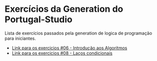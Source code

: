 # Exercícios da Generation do Portugal-Studio

Lista de exercícios passados pela generation de logica de programação para iniciantes.
* [Link para os exercicios #06 - Introdução aos Algoritmos](https://drive.google.com/file/d/10k0zEBmqHJyIHKRKCSFmC7bmHnUQFQ96/view?usp=sharing)
* [Link para os exercicios #08 - Laços condicionais](https://drive.google.com/file/d/17tNNUllSwABIsJC3EZqC4risb5NKRQzD/view?usp=sharing)


